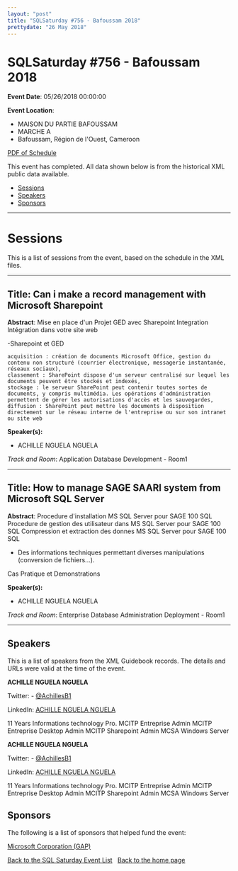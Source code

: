 ```yaml
---
layout: "post" 
title: "SQLSaturday #756 - Bafoussam 2018" 
prettydate: "26 May 2018" 
---
```

# SQLSaturday #756 - Bafoussam 2018
 
**Event Date**: 05/26/2018 00:00:00
 
**Event Location**:
- MAISON DU PARTIE BAFOUSSAM
- MARCHE A
- Bafoussam, Région de l'Ouest, Cameroon
 
<a href="/PDF/0756.pdf">PDF of Schedule</a>
 
This event has completed. All data shown below is from the historical XML public data available.
<ul>
   <li><a href="#sessions">Sessions</a></li>
   <li><a href="#speakers">Speakers</a></li>
   <li><a href="#sponsors">Sponsors</a></li>
</ul>
 
 
----------------------------------------------------------------------------------- 
 
# <a name="sessions"></a>Sessions
This is a list of sessions from the event, based on the schedule in the XML files.
 
----------------------------------------------------------------------------------- 
 
## Title: Can i make a record management with Microsoft Sharepoint
 
**Abstract**:
Mise en place d'un Projet GED avec Sharepoint
Integration Intégration dans votre site web

-Sharepoint et GED

    acquisition : création de documents Microsoft Office, gestion du contenu non structuré (courrier électronique, messagerie instantanée, réseaux sociaux),
    classement : SharePoint dispose d'un serveur centralisé sur lequel les documents peuvent être stockés et indexés,
    stockage : le serveur SharePoint peut contenir toutes sortes de documents, y compris multimédia. Les opérations d'administration permettent de gérer les autorisations d'accès et les sauvegardes,
    diffusion : SharePoint peut mettre les documents à disposition directement sur le réseau interne de l'entreprise ou sur son intranet ou site web
 
**Speaker(s):**
- ACHILLE NGUELA NGUELA
 
*Track and Room*: Application  Database Development - Room1
 
----------------------------------------------------------------------------------- 
 
 
## Title: How to manage SAGE SAARI system from Microsoft SQL Server
 
**Abstract**:
Procedure d'installation MS SQL Server pour SAGE 100 SQL 
Procedure de gestion des utilisateur dans  MS SQL Server pour SAGE 100 SQL
Compression et extraction des donnes MS SQL Server pour SAGE 100 SQL
- Des informations techniques permettant diverses manipulations (conversion de fichiers...).

Cas Pratique et Demonstrations
 
**Speaker(s):**
- ACHILLE NGUELA NGUELA
 
*Track and Room*: Enterprise Database Administration  Deployment - Room1
 
----------------------------------------------------------------------------------- 
 
## <a name="#speakers"></a>Speakers
This is a list of speakers from the XML Guidebook records. The details and URLs were valid at the time of the event.
 
 
**ACHILLE NGUELA NGUELA**
 
Twitter:  - [@AchillesB1](https://www.twitter.com/@AchillesB1)
 
LinkedIn: [ACHILLE NGUELA NGUELA](http://www.linkedin.com/in/achil/)
 
11 Years Informations technology Pro. MCITP Entreprise Admin MCITP Entreprise Desktop Admin MCITP Sharepoint Admin MCSA Windows Server
 
**ACHILLE NGUELA NGUELA**
 
Twitter:  - [@AchillesB1](https://www.twitter.com/@AchillesB1)
 
LinkedIn: [ACHILLE NGUELA NGUELA](http://www.linkedin.com/in/achil/)
 
11 Years Informations technology Pro. MCITP Entreprise Admin MCITP Entreprise Desktop Admin MCITP Sharepoint Admin MCSA Windows Server
 
 
 
## <a name="sponsors"></a>Sponsors
The following is a list of sponsors that helped fund the event:
 
[Microsoft Corporation (GAP)](http://www.microsoft.com/en-us/server-cloud/products/sql-server/)
 
[Back to the SQL Saturday Event List](/past.html)
&nbsp;
[Back to the home page](/index.html)

